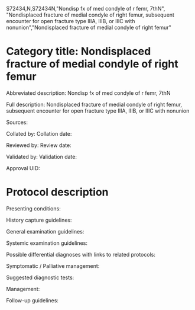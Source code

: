 S72434,N,S72434N,"Nondisp fx of med condyle of r femr, 7thN", "Nondisplaced fracture of medial condyle of right femur, subsequent encounter for open fracture type IIIA, IIIB, or IIIC with nonunion","Nondisplaced fracture of medial condyle of right femur"
# Category title: Nondisplaced fracture of medial condyle of right femur

Abbreviated description: Nondisp fx of med condyle of r femr, 7thN

Full description: Nondisplaced fracture of medial condyle of right femur, subsequent encounter for open fracture type IIIA, IIIB, or IIIC with nonunion

Sources:

Collated by:
Collation date:

Reviewed by:
Review date:

Validated by:
Validation date:

Approval UID:

# Protocol description

Presenting conditions:

History capture guidelines:

General examination guidelines:

Systemic examination guidelines:

Possible differential diagnoses with links to related protocols:

Symptomatic / Palliative management:

Suggested diagnostic tests:

Management:

Follow-up guidelines:
